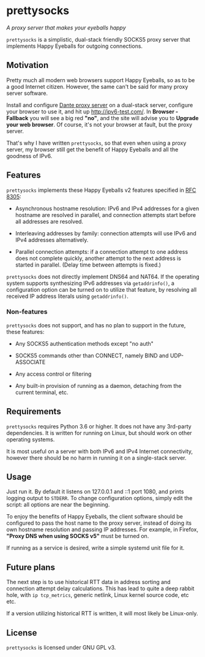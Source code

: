# prettysocks

*A proxy server that makes your eyeballs happy*

`prettysocks` is a simplistic, dual-stack friendly SOCKS5 proxy server
that implements Happy Eyeballs for outgoing connections.

## Motivation

Pretty much all modern web browsers support Happy Eyeballs, so as to
be a good Internet citizen. However, the same can't be said for many
proxy server software.

Install and configure [Dante proxy server][2]
on a dual-stack server, configure your browser to use it, and hit up
<http://ipv6-test.com/>. In **Browser - Fallback** you will see a big
red **"no"**, and the site will advise you to
**Upgrade your web browser**.
Of course, it's not your browser at fault, but the proxy server.

That's why I have written `prettysocks`, so that even when using a
proxy server, my browser still get the benefit of
Happy Eyeballs and all the goodness of IPv6.

## Features

`prettysocks` implements these Happy Eyeballs v2 features specified in
[RFC 8305][1]:

* Asynchronous hostname resolution: IPv6 and IPv4 addresses for a given
  hostname are resolved in parallel, and connection attempts start
  before all addresses are resolved.

* Interleaving addresses by family: connection attempts will use IPv6
  and IPv4 addresses alternatively.

* Parallel connection attempts: if a connection attempt to one address
  does not complete quickly, another attempt to the next address is
  started in parallel. (Delay time between attempts is fixed.)

`prettysocks` does not directly implement DNS64 and NAT64. If the
operating system supports synthesizing IPv6 addresses via
`getaddrinfo()`, a configuration option can be turned on to utilize
that feature, by resolving all received IP address literals using
`getaddrinfo()`.

### Non-features

`prettysocks` does not support, and has no plan to support in the
future, these features:

* Any SOCKS5 authentication methods except "no auth"

* SOCKS5 commands other than CONNECT, namely BIND and UDP-ASSOCIATE

* Any access control or filtering

* Any built-in provision of running as a daemon, detaching from the
  current terminal, etc.

## Requirements

`prettysocks` requires Python 3.6 or higher. It does not have any
3rd-party dependencies. It is written for running on Linux, but should
work on other operating systems.

It is most useful on a server with both IPv6 and IPv4 Internet
connectivity, however there should be no harm in running it on a
single-stack server.

## Usage

Just run it. By default it listens on 127.0.0.1 and ::1 port 1080, and
prints logging output to `STDERR`. To change configuration options,
simply edit the script: all options are near the beginning.

To enjoy the benefits of Happy Eyeballs, the client software should be
configured to pass the host name to the proxy server, instead of doing
its own hostname resolution and passing IP addresses. For example, in
Firefox, **"Proxy DNS when using SOCKS v5"** must be turned on.

If running as a service is desired, write a simple systemd unit
file for it.

## Future plans

The next step is to use historical RTT data in address sorting and
connection attempt delay calculations. This has lead to quite a deep
rabbit hole, with `ip tcp_metrics`, generic netlink, Linux kernel source
code, etc etc.

If a version utilizing historical RTT is written, it will most likely
be Linux-only.

## License

`prettysocks` is licensed under GNU GPL v3.


[1]: https://tools.ietf.org/html/rfc8305
[2]: https://www.inet.no/dante/